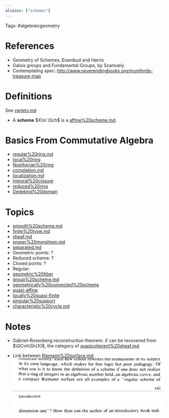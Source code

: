 ```yaml
---
aliases: ["schemes"]
---
```


Tags: #algebraicgeometry 

# References

- Geometry of Schemes, Eisenbud and Harris
- Galois groups and Fundamental Groups, by Szamuely.
- Contemplating spec: <http://www.neverendingbooks.org/mumfords-treasure-map>

# Definitions
See [variety.md](variety.md)

- A **scheme** $X\in \Sch$ is a [affine%20scheme.md](affine%20scheme.md).

# Basics From Commutative Algebra

- [regular%20ring.md](regular%20ring.md)
- [local%20ring](local%20ring)
- [Noetherian%20ring](Noetherian%20ring)
- [completion.md](completion.md)
- [localization.md](localization.md)
- [integral%20closure](integral%20closure)
- [reduced%20ring](reduced%20ring)
- [Dedekind%20domain](Dedekind%20domain)

# Topics

- [smooth%20scheme.md](smooth%20scheme.md)
- [finite%20type.md](finite%20type.md)
- [sheaf.md](sheaf.md)
- [proper%20morphism.md](proper%20morphism.md)
- [separated.md](separated.md)
- Geometric points: ?
- Reduced scheme: ?
- Closed points: ?
- Regular: 
- [geometric%20fiber](geometric%20fiber)
- [group%20scheme.md](group%20scheme.md)
- [geometrically%20connected%20scheme](geometrically%20connected%20scheme)
- [quasi-affine](quasi-affine.md)
- [locally%20quasi-finite](locally%20quasi-finite)
- [singular%20support](singular%20support)
- [characteristic%20cycle.md](characteristic%20cycle.md)

# Notes

- Gabriel–Rosenberg reconstruction theorem: $X$ can be recovered from $\QCoh\Sh(X)$, the category of [quasicoherent%20sheaf.md](quasicoherent%20sheaf.md).

- Link between [Riemann%20surface.md](Riemann%20surface.md): 
	![](_attachments/Pasted%20image%2020210731182430.png)